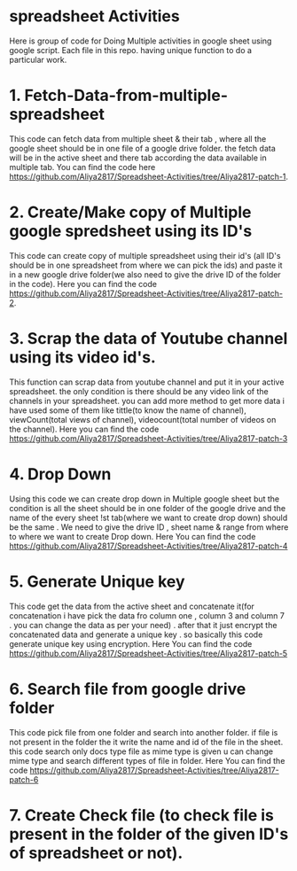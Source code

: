 # spreadsheet Activities
Here is group of code for Doing Multiple activities in google sheet using google script.
Each file in this repo. having unique function to do a particular work. 

# 1. Fetch-Data-from-multiple-spreadsheet 
This code can fetch data from multiple sheet & their tab , where all the google sheet should be in one file of a google drive folder. the fetch data will be in the active sheet and there tab  according the data available in multiple tab. You can find the code here https://github.com/Aliya2817/Spreadsheet-Activities/tree/Aliya2817-patch-1.

# 2. Create/Make copy of Multiple google spredsheet using its ID's
This code can create copy of multiple spreadsheet using their id's (all ID's should be in one spreadsheet from where we can pick the ids) and paste it in a new google drive folder(we also need to give the drive ID of the folder in the code). Here you can find the code https://github.com/Aliya2817/Spreadsheet-Activities/tree/Aliya2817-patch-2.

# 3. Scrap the data of Youtube channel using its video id's.
This function can scrap data from youtube channel and put it in your active spreadsheet. the only condition is there should be any video link of the channels in your spreadsheet.
you can add more method to get more data i have used some of them like tittle(to know the name of channel), viewCount(total views of channel), videocount(total number of videos on the channel). Here you can find the code https://github.com/Aliya2817/Spreadsheet-Activities/tree/Aliya2817-patch-3 

# 4. Drop Down 
Using this code we can create drop down in Multiple google sheet but the condition is all the sheet should be in one folder of the google drive and the name of the every sheet !st tab(where we want to create drop down) should be the same . We need to give the drive ID , sheet name & range from where to where we want to create Drop down. Here You can find the code  https://github.com/Aliya2817/Spreadsheet-Activities/tree/Aliya2817-patch-4 

# 5. Generate Unique key
This code get the data from the active sheet and concatenate it(for concatenation i have pick the data fro column one , column 3 and column 7 . you can change the data as per your need) . after that it just encrypt the concatenated data and generate a unique key . so basically this code generate unique key using encryption.
 Here You can find the code  https://github.com/Aliya2817/Spreadsheet-Activities/tree/Aliya2817-patch-5 
 
 # 6. Search file from google drive folder
 This code pick file from one folder and search into another folder. if file is not present in the folder the it write the name and id of the file in the sheet. this code search only docs type file as mime type is given u can change mime type and search different types of file in folder. Here You can find the code  https://github.com/Aliya2817/Spreadsheet-Activities/tree/Aliya2817-patch-6 
 
 # 7. Create Check file (to check file is present in the folder of the  given ID's of spreadsheet or not).
 



